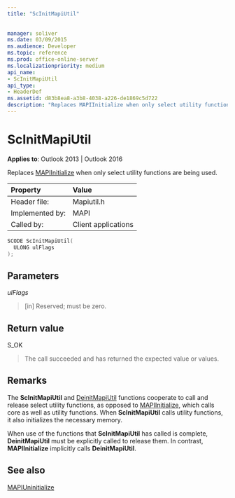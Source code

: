 ```yaml
---
title: "ScInitMapiUtil"
 
 
manager: soliver
ms.date: 03/09/2015
ms.audience: Developer
ms.topic: reference
ms.prod: office-online-server
ms.localizationpriority: medium
api_name:
- ScInitMapiUtil
api_type:
- HeaderDef
ms.assetid: d83b8ea8-a3b8-4038-a226-de1869c5d722
description: "Replaces MAPIInitialize when only select utility functions are being used for Outlook 2013 or Outlook 2016."
---
```


# ScInitMapiUtil

  
  
**Applies to**: Outlook 2013 | Outlook 2016 
  
Replaces [MAPIInitialize](mapiinitialize.md) when only select utility functions are being used. 
  
|Property |Value |
|:-----|:-----|
|Header file:  <br/> |Mapiutil.h  <br/> |
|Implemented by:  <br/> |MAPI  <br/> |
|Called by:  <br/> |Client applications  <br/> |
   
```cpp
SCODE ScInitMapiUtil(
  ULONG ulFlags
);
```

## Parameters

 _ulFlags_
  
> [in] Reserved; must be zero.
    
## Return value

S_OK 
  
> The call succeeded and has returned the expected value or values.
    
## Remarks

The **ScInitMapiUtil** and [DeinitMapiUtil](deinitmapiutil.md) functions cooperate to call and release select utility functions, as opposed to [MAPIInitialize](mapiinitialize.md), which calls core as well as utility functions. When **ScInitMapiUtil** calls utility functions, it also initializes the necessary memory. 
  
When use of the functions that **ScInitMapiUtil** has called is complete, **DeinitMapiUtil** must be explicitly called to release them. In contrast, **MAPIInitialize** implicitly calls **DeinitMapiUtil**. 
  
## See also



[MAPIUninitialize](mapiuninitialize.md)

